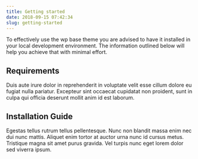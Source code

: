 ```yaml
---
title: Getting started
date: 2018-09-15 07:42:34
slug: getting-started
---
```


To effectively use the wp base theme you are advised to have it installed in your local development environment. The information outlined below will help you achieve that with minimal effort.

## Requirements

Duis aute irure dolor in reprehenderit in voluptate velit esse cillum dolore eu fugiat nulla pariatur. Excepteur sint occaecat cupidatat non proident, sunt in culpa qui officia deserunt mollit anim id est laborum.

## Installation Guide

Egestas tellus rutrum tellus pellentesque. Nunc non blandit massa enim nec dui nunc mattis. Aliquet enim tortor at auctor urna nunc id cursus metus. Tristique magna sit amet purus gravida. Vel turpis nunc eget lorem dolor sed viverra ipsum. 
